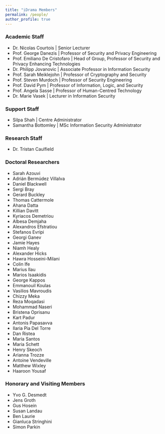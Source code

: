 ```yaml
---
title: "iDrama Members"
permalink: /people/
author_profile: true
---
```


### Academic Staff

- Dr. Nicolas Courtois | Senior Lecturer
- Prof. George Danezis | Professor of Security and Privacy Engineering
- Prof. Emiliano De Cristofaro | Head of Group, Professor of Security and Privacy Enhancing Technologies
- Dr. Philipp Jovanovic | Associate Professor in Information Security
- Prof. Sarah Meiklejohn | Professor of Cryptography and Security
- Prof. Steven Murdoch | Professor of Security Engineering
- Prof. David Pym | Professor of Information, Logic, and Security
- Prof. Angela Sasse | Professor of Human-Centred Technology
- Dr. Marie Vasek | Lecturer in Information Security

### Support Staff
- Silpa Shah | Centre Administrator
- Samantha Bottomley | MSc Information Security Administrator 

### Research Staff

- Dr. Tristan Caulfield

### Doctoral Researchers

- Sarah Azouvi
- Adrián Bermúdez Villalva
- Daniel Blackwell
- Sergi Bray
- Gerard Buckley
- Thomas Cattermole
- Ahana Datta
- Killian Davitt
- Kyriacos Demetriou
- Albesa Demjaha
- Alexandros Efstratiou
- Stefanos Evripi
- Georgi Ganev
- Jamie Hayes
- Niamh Healy
- Alexander Hicks
- Hawra Hosseini-Milani
- Colin Ife
- Marius Ilau
- Marios Isaakidis
- George Kappos
- Emmanouil Koulas
- Vasilios Mavroudis
- Chizzy Meka
- Reza Moqadasi
- Mohammad Naseri
- Bristena Oprisanu
- Kart Padur
- Antonis Papasavva
- Ilaria Pia Del Torre
- Dan Ristea
- Maria Santos
- Maria Schett
- Henry Skeoch
- Arianna Trozze
- Antoine Vendeville
- Matthew Wixley
- Haaroon Yousaf

### Honorary and Visiting Members
- Yvo G. Desmedt
- Jens Groth
- Gus Hosein
- Susan Landau
- Ben Laurie
- Gianluca Stringhini
- Simon Parkin